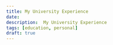 ```yaml
---
title: My University Experience
date:   
description:  My University Experience
tags: [education, personal]
draft: true
---
```

